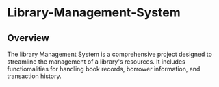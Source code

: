 # Library-Management-System

## Overview

The library Management System is a comprehensive project designed to streamline the management of a library's resources. It includes functiomalities for handling book records, borrower information, and transaction history.